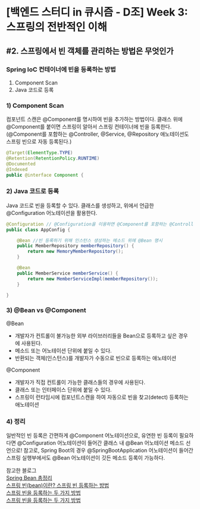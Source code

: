 # [백엔드 스터디 in 큐시즘 - D조] Week 3: 스프링의 전반적인 이해
## #2. 스프링에서 빈 객체를 관리하는 방법은 무엇인가

### Spring IoC 컨테이너에 빈을 등록하는 방법

1) Component Scan 
2) Java 코드로 등록

### 1) Component Scan
컴포넌트 스캔은 @Component를 명시하여 빈을 추가하는 방법이다. 클래스 위에 @Component를 붙이면 스프링이 알아서 스프링 컨테이너에 빈을 등록한다. (@Component를 포함하는 @Controller, @Service, @Repository 애노테이션도 스프링 빈으로 자동 등록된다.)


``` java
@Target(ElementType.TYPE)
@Retention(RetentionPolicy.RUNTIME)
@Documented
@Indexed
public @interface Component {
```

### 2) Java 코드로 등록
Java 코드로 빈을 등록할 수 있다. 클래스를 생성하고, 위에서 언급한 @Configuration 어노테이션을 활용한다. 
``` java
@Configuration // @Configuration을 이용하면 @Component를 포함하는 @Controller, @Service, @Repository 애노테이션도 스프링 빈으로 자동 등록된다.
public class AppConfig {

    @Bean //빈 등록하기 위해 인스턴스 생성하는 메소드 위에 @Bean 명시
    public MemberRepository memberRepository() {
        return new MemoryMemberRepository();
    }

    @Bean
    public MemberService memberService() {
        return new MemberServiceImpl(memberRepository());
    }

}
```
### 3) @Bean vs @Component
@Bean
- 개발자가 컨트롤이 불가능한 외부 라이브러리들을 Bean으로 등록하고 싶은 경우
에 사용된다.
- 메소드 또는 어노테이션 단위에 붙일 수 있다.
- 반환되는 객체(인스턴스)를 개발자가 수동으로 빈으로 등록하는 애노테이션
  
@Component
- 개발자가 직접 컨트롤이 가능한 클래스들의 경우에 사용된다.
- 클래스 또는 인터페이스 단위에 붙일 수 있다.
- 스프링이 런타임시에 컴포넌트스캔을 하여 자동으로 빈을 찾고(detect) 등록하는 애노테이션
  
### 4) 정리
일반적인 빈 등록은 간편하게 @Component 어노테이션으로, 유연한 빈 등록이 필요하다면 @Configuration 어노테이션이 들어간 클래스 내 @Bean 어노테이션 메소드 선언으로!
참고로, Spring Boot의 경우 @SpringBootApplication 어노테이션이 들어간 스프링 실행부에서도 @Bean 어노테이션이 깃든 메소드 등록이 가능하다.


참고한 블로그
<br>
[Spring Bean 총정리](https://steady-coding.tistory.com/594)
<br>
[스프링 빈(bean)이란? 스프링 빈 등록하는 방법](https://velog.io/@falling_star3/Spring-Boot-%EC%8A%A4%ED%94%84%EB%A7%81-%EB%B9%88bean%EA%B3%BC-%EC%9D%98%EC%A1%B4%EA%B4%80%EA%B3%84)
<br>
[스프링 빈을 등록하는 두 가지 방법](https://mimah.tistory.com/entry/Spring-%EC%8A%A4%ED%94%84%EB%A7%81-%EB%B9%88%EC%9D%84-%EB%93%B1%EB%A1%9D%ED%95%98%EB%8A%94-%EB%91%90-%EA%B0%80%EC%A7%80-%EB%B0%A9%EB%B2%95)
<br>
[스프링 빈을 등록하는 두 가지 방법](https://mimah.tistory.com/entry/Spring-%EC%8A%A4%ED%94%84%EB%A7%81-%EB%B9%88%EC%9D%84-%EB%93%B1%EB%A1%9D%ED%95%98%EB%8A%94-%EB%91%90-%EA%B0%80%EC%A7%80-%EB%B0%A9%EB%B2%95)
